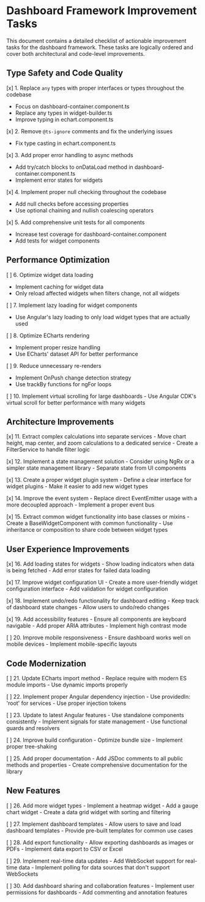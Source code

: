 # Dashboard Framework Improvement Tasks

This document contains a detailed checklist of actionable improvement tasks for the dashboard framework. These tasks are logically ordered and cover both architectural and code-level improvements.

## Type Safety and Code Quality

[x] 1. Replace `any` types with proper interfaces or types throughout the codebase
   - Focus on dashboard-container.component.ts
   - Replace any types in widget-builder.ts
   - Improve typing in echart.component.ts

[x] 2. Remove `@ts-ignore` comments and fix the underlying issues
   - Fix type casting in echart.component.ts

[x] 3. Add proper error handling to async methods
   - Add try/catch blocks to onDataLoad method in dashboard-container.component.ts
   - Implement error states for widgets

[x] 4. Implement proper null checking throughout the codebase
   - Add null checks before accessing properties
   - Use optional chaining and nullish coalescing operators

[x] 5. Add comprehensive unit tests for all components
   - Increase test coverage for dashboard-container.component
   - Add tests for widget components

## Performance Optimization

[ ] 6. Optimize widget data loading
   - Implement caching for widget data
   - Only reload affected widgets when filters change, not all widgets

[ ] 7. Implement lazy loading for widget components
   - Use Angular's lazy loading to only load widget types that are actually used

[ ] 8. Optimize ECharts rendering
   - Implement proper resize handling
   - Use ECharts' dataset API for better performance

[ ] 9. Reduce unnecessary re-renders
   - Implement OnPush change detection strategy
   - Use trackBy functions for ngFor loops

[ ] 10. Implement virtual scrolling for large dashboards
    - Use Angular CDK's virtual scroll for better performance with many widgets

## Architecture Improvements

[x] 11. Extract complex calculations into separate services
    - Move chart height, map center, and zoom calculations to a dedicated service
    - Create a FilterService to handle filter logic

[x] 12. Implement a state management solution
    - Consider using NgRx or a simpler state management library
    - Separate state from UI components

[x] 13. Create a proper widget plugin system
    - Define a clear interface for widget plugins
    - Make it easier to add new widget types

[x] 14. Improve the event system
    - Replace direct EventEmitter usage with a more decoupled approach
    - Implement a proper event bus

[x] 15. Extract common widget functionality into base classes or mixins
    - Create a BaseWidgetComponent with common functionality
    - Use inheritance or composition to share code between widget types

## User Experience Improvements

[x] 16. Add loading states for widgets
    - Show loading indicators when data is being fetched
    - Add error states for failed data loading

[x] 17. Improve widget configuration UI
    - Create a more user-friendly widget configuration interface
    - Add validation for widget configuration

[x] 18. Implement undo/redo functionality for dashboard editing
    - Keep track of dashboard state changes
    - Allow users to undo/redo changes

[x] 19. Add accessibility features
    - Ensure all components are keyboard navigable
    - Add proper ARIA attributes
    - Implement high contrast mode

[ ] 20. Improve mobile responsiveness
    - Ensure dashboard works well on mobile devices
    - Implement mobile-specific layouts

## Code Modernization

[ ] 21. Update ECharts import method
    - Replace require with modern ES module imports
    - Use dynamic imports properly

[ ] 22. Implement proper Angular dependency injection
    - Use providedIn: 'root' for services
    - Use proper injection tokens

[ ] 23. Update to latest Angular features
    - Use standalone components consistently
    - Implement signals for state management
    - Use functional guards and resolvers

[ ] 24. Improve build configuration
    - Optimize bundle size
    - Implement proper tree-shaking

[ ] 25. Add proper documentation
    - Add JSDoc comments to all public methods and properties
    - Create comprehensive documentation for the library

## New Features

[ ] 26. Add more widget types
    - Implement a heatmap widget
    - Add a gauge chart widget
    - Create a data grid widget with sorting and filtering

[ ] 27. Implement dashboard templates
    - Allow users to save and load dashboard templates
    - Provide pre-built templates for common use cases

[ ] 28. Add export functionality
    - Allow exporting dashboards as images or PDFs
    - Implement data export to CSV or Excel

[ ] 29. Implement real-time data updates
    - Add WebSocket support for real-time data
    - Implement polling for data sources that don't support WebSockets

[ ] 30. Add dashboard sharing and collaboration features
    - Implement user permissions for dashboards
    - Add commenting and annotation features
